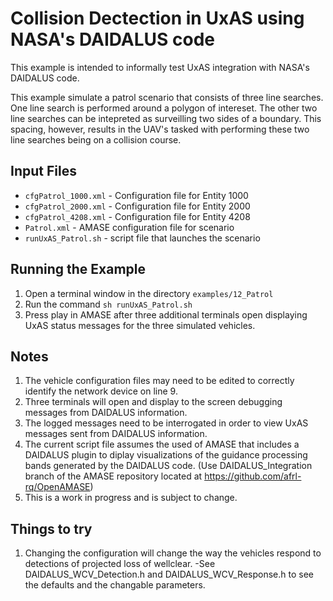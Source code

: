 #	Collision Dectection in UxAS using NASA's DAIDALUS code

This example is intended to informally test UxAS integration with NASA's DAIDALUS code.

This example simulate a patrol scenario that consists of three line searches.  One line search is performed around a polygon of intereset.  The other two line searches can be intepreted as surveilling two sides of a boundary.  This spacing, however, results in the UAV's tasked with performing these two line searches being on a collision course.   

## Input Files
* `cfgPatrol_1000.xml` - Configuration file for Entity 1000
* `cfgPatrol_2000.xml` - Configuration file for Entity 2000
* `cfgPatrol_4208.xml` - Configuration file for Entity 4208
* `Patrol.xml`	- AMASE configuration file for scenario
* `runUxAS_Patrol.sh` - script file that launches the scenario

## Running the Example
1. Open a terminal window in the directory `examples/12_Patrol`
2. Run the command `sh runUxAS_Patrol.sh`
3. Press play in AMASE after three additional terminals open displaying UxAS status messages for the three simulated vehicles.

## Notes
1. The vehicle configuration files may need to be edited to correctly identify the network device on line 9.
2. Three terminals will open and display to the screen debugging messages from DAIDALUS information.
3. The logged messages need to be interrogated in order to view UxAS messages sent from DAIDALUS information.
4. The current script file assumes the used of AMASE that includes a DAIDALUS plugin to diplay visualizations of the guidance processing bands generated by the DAIDALUS code.
	(Use DAIDALUS_Integration branch of the AMASE repository located at https://github.com/afrl-rq/OpenAMASE)
5. This is a work in progress and is subject to change.

## Things to try
1. Changing the configuration will change the way the vehicles respond to detections of projected loss of wellclear.
	-See DAIDALUS_WCV_Detection.h and DAIDALUS_WCV_Response.h to see the defaults and the changable parameters.
